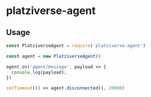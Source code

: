 # platziverse-agent

## Usage

```js
const PlatziverseAgent = require('platziverse-agent')

const agent = new PlatziverseAgent()

agent.on('agent/message', payload => {
  console.log(payload);
})

setTimeout(() => agent.disconnected(), 20000)
```

